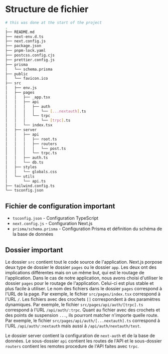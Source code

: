 # Structure de fichier

```bash
# this was done at the start of the project
.
├── README.md
├── next-env.d.ts
├── next.config.js
├── package.json
├── pnpm-lock.yaml
├── postcss.config.cjs
├── prettier.config.js
├── prisma
│   └── schema.prisma
├── public
│   └── favicon.ico
├── src
│   ├── env.js
│   ├── pages
│   │   ├── _app.tsx
│   │   ├── api
│   │   │   ├── auth
│   │   │   │   └── [...nextauth].ts
│   │   │   └── trpc
│   │   │       └── [trpc].ts
│   │   └── index.tsx
│   ├── server
│   │   ├── api
│   │   │   ├── root.ts
│   │   │   ├── routers
│   │   │   │   └── post.ts
│   │   │   └── trpc.ts
│   │   ├── auth.ts
│   │   └── db.ts
│   ├── styles
│   │   └── globals.css
│   └── utils
│       └── api.ts
├── tailwind.config.ts
└── tsconfig.json

```

## Fichier de configuration important

- `tsconfig.json` - Configuration TypeScript
- `next.config.js` - Configuration Next.js
- `prisma/schema.prisma` - Configuration Prisma et définition du schéma de la base de données

## Dossier important

Le dossier `src` contient tout le code source de l'application. Next.js porpose deux type de dossier le dossier `pages` ou le dossier `app`. Les deux ont des implications différentes mais on un même but, qui est le routage de l'application. Dans le cas de notre application, nous avons choisi d'utiliser le dossier `pages` pour le routage de l'application. Celui-ci est plus stable et plus facile à utiliser. Le nom des fichiers dans le dossier `pages` correspond à l'URL de la page. Par exemple, le fichier `src/pages/index.tsx` correspond à l'URL `/`. Les fichiers avec des crochets `[]` correspondent à des paramètres dynamiques. Par exemple, le fichier `src/pages/api/auth/[trpc].ts` correspond à l'URL `/api/auth/:trpc`. Quant au fichier avec des crochets et des points de suspension `...`, ils pourront matcher n'importe quelle route. Par exemple, le fichier `src/pages/api/auth/[...nextauth].ts` correspond à l'URL `/api/auth/:nextauth` mais aussi à `/api/auth/nextauth/test`.

Le dossier server contient la configuration de `next-auth` et de la base de données. Le sous-dossier `api` contient les routes de l'API et le sous-dossier `routers` contient les remotes procedure de l'API faites avec `trpc`.
